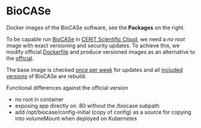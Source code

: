 # BioCASe
Docker images of the BioCASe software, see the **Packages** on the right.

To be capable run [BioCASe](https://www.biocase.org/) in [CERIT Scientific Cloud](https://www.cerit-sc.cz/), we need a *no root* image with exact versioning and security updates. To achieve this, we modify official [Dockerfile](hhttps://git.bgbm.org/biocase/bps/-/blob/master/Dockerfile?ref_type=heads) and produce versioned images as an alternative to the [official](https://hub.docker.com/r/biocase/bps).

The base image is checked [once per week](.github/dependabot.yml#L6) for updates and all [included versions](.github/workflows/publish.yml#L15) of BioCASe are rebuild.

Functional differences against the official version
* no root in container
* exposing app directly on :80 without the /biocase subpath
* add /opt/biocase/config-initial (copy of config) as a source for copying into volumeMount when deployed on Kubernetes